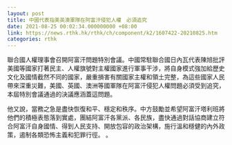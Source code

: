 ```yaml
---
layout: post
title: 中國代表指美英澳軍隊在阿富汗侵犯人權　必須追究
date: 2021-08-25 00:02:34.000000000 +08:00
link: https://news.rthk.hk/rthk/ch/component/k2/1607422-20210825.htm
categories: rthk
---
```


聯合國人權理事會召開阿富汗問題特別會議。中國常駐聯合國日內瓦代表陳旭批評美國等國家打著民主、人權旗號對主權國家進行軍事干涉，將自身模式強加給歷史文化及國情截然不同的國家，嚴重損害有關國家主權和領土完整，為這些國家人民帶來深重災難，美國、英國、澳洲等國軍隊在阿富汗侵犯人權問題必須受到追究，本屆特別會議通過的決議應涵蓋這問題。

他又說，當務之急是盡快恢復和平、穩定和秩序。中方鼓勵並希望阿富汗塔利班將他們的積極表態落到實處，團結阿富汗各黨派、各民族，盡快通過對話協商建立符合阿富汗自身國情、得到人民支持、開放包容的政治架構，施行溫和穩健的內外政策，遏制各類恐怖主義和犯罪行徑。
。
